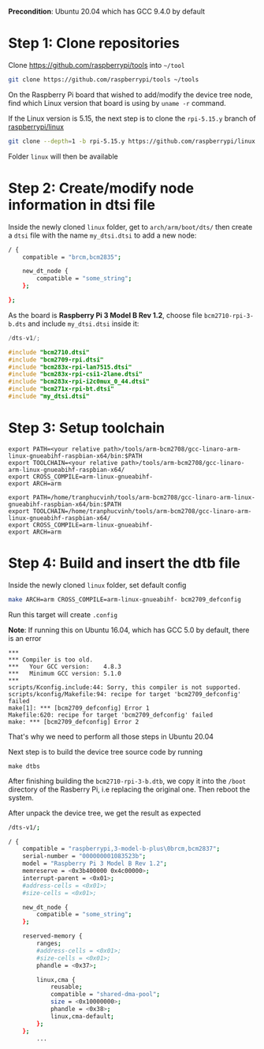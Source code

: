 **Precondition**: Ubuntu 20.04 which has GCC 9.4.0 by default

# Step 1: Clone repositories

Clone https://github.com/raspberrypi/tools into ``~/tool``

```sh
git clone https://github.com/raspberrypi/tools ~/tools
```

On the Raspberry Pi board that wished to add/modify the device tree node, find which Linux version that board is using by ``uname -r`` command.

If the Linux version is 5.15, the next step is to clone the ``rpi-5.15.y`` branch of [raspberrypi/linux](https://github.com/raspberrypi/linux)

```sh
git clone --depth=1 -b rpi-5.15.y https://github.com/raspberrypi/linux
```

Folder ``linux`` will then be available

# Step 2: Create/modify node information in dtsi file

Inside the newly cloned ``linux`` folder, get to ``arch/arm/boot/dts/`` then create a ``dtsi`` file with the name ``my_dtsi.dtsi`` to add a new node:

```sh
/ {
    compatible = "brcm,bcm2835";

    new_dt_node {
        compatible = "some_string";
    };

};
```

As the board is **Raspberry Pi 3 Model B Rev 1.2**, choose file ``bcm2710-rpi-3-b.dts`` and include ``my_dtsi.dtsi`` inside it:

```c
/dts-v1/;

#include "bcm2710.dtsi"
#include "bcm2709-rpi.dtsi"
#include "bcm283x-rpi-lan7515.dtsi"
#include "bcm283x-rpi-csi1-2lane.dtsi"
#include "bcm283x-rpi-i2c0mux_0_44.dtsi"
#include "bcm271x-rpi-bt.dtsi"
#include "my_dtsi.dtsi"
```

# Step 3: Setup toolchain

```shell
export PATH=<your relative path>/tools/arm-bcm2708/gcc-linaro-arm-linux-gnueabihf-raspbian-x64/bin:$PATH
export TOOLCHAIN=<your relative path>/tools/arm-bcm2708/gcc-linaro-arm-linux-gnueabihf-raspbian-x64/
export CROSS_COMPILE=arm-linux-gnueabihf-
export ARCH=arm
```

```shell
export PATH=/home/tranphucvinh/tools/arm-bcm2708/gcc-linaro-arm-linux-gnueabihf-raspbian-x64/bin:$PATH
export TOOLCHAIN=/home/tranphucvinh/tools/arm-bcm2708/gcc-linaro-arm-linux-gnueabihf-raspbian-x64/
export CROSS_COMPILE=arm-linux-gnueabihf-
export ARCH=arm
```

# Step 4: Build and insert the dtb file

Inside the newly cloned ``linux`` folder, set default config

```sh
make ARCH=arm CROSS_COMPILE=arm-linux-gnueabihf- bcm2709_defconfig
```

Run this target will create ``.config``

**Note**: If running this on Ubuntu 16.04, which has GCC 5.0 by default, there is an error

```
***
*** Compiler is too old.
***   Your GCC version:    4.8.3
***   Minimum GCC version: 5.1.0
***
scripts/Kconfig.include:44: Sorry, this compiler is not supported.
scripts/kconfig/Makefile:94: recipe for target 'bcm2709_defconfig' failed
make[1]: *** [bcm2709_defconfig] Error 1
Makefile:620: recipe for target 'bcm2709_defconfig' failed
make: *** [bcm2709_defconfig] Error 2
```

That's why we need to perform all those steps in Ubuntu 20.04

Next step is to build the device tree source code by running

```shell
make dtbs
```

After finishing building the ``bcm2710-rpi-3-b.dtb``, we copy it into the ``/boot`` directory of the Rasberry Pi, i.e replacing the original one. Then reboot the system.

After unpack the device tree, we get the result as expected

```sh
/dts-v1/;

/ {
	compatible = "raspberrypi,3-model-b-plus\0brcm,bcm2837";
	serial-number = "000000001083523b";
	model = "Raspberry Pi 3 Model B Rev 1.2";
	memreserve = <0x3b400000 0x4c00000>;
	interrupt-parent = <0x01>;
	#address-cells = <0x01>;
	#size-cells = <0x01>;

	new_dt_node {
		compatible = "some_string";
	};

	reserved-memory {
		ranges;
		#address-cells = <0x01>;
		#size-cells = <0x01>;
		phandle = <0x37>;

		linux,cma {
			reusable;
			compatible = "shared-dma-pool";
			size = <0x10000000>;
			phandle = <0x38>;
			linux,cma-default;
		};
	};
        ...
```
